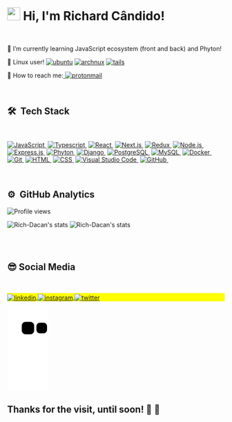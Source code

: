  <h1 align="left"><img src="https://raw.githubusercontent.com/kaueMarques/kaueMarques/master/hi.gif" height="30px" width="30px">   Hi, I'm Richard Cândido! </h1>
  <br>
 
 🚀 I’m currently learning JavaScript ecosystem (front and back) and Phyton! 
 
 🐧 Linux user!   <a href="https://ubuntu.com/"><img src="https://img.shields.io/badge/Ubuntu-100000?style=flat&logo=ubuntu&logoColor=white" alt="ubuntu"/></a>
                  <a href="https://archlinux.org/"><img src="https://img.shields.io/badge/Arch_Linux-100000?style=flat&logo=arch-linux&logoColor=white" alt="archnux"/></a>
                  <a href="https://tails.boum.org/index.pt.html"><img src="https://img.shields.io/badge/Tails%20-100000?&style=flat&logo=tails&logoColor=white" alt="tails"/></a>
                  
 📧 How to reach me:<a align="center" href="mailto:rich_dacan@proton.me" target="_blank"> <img src="https://img.shields.io/badge/ProtonMail-100000?style=flat&logo=protonmail&logoColor=white" alt="protonmail"/></a>
 
 
 <br>
 
 ## 🛠 &nbsp;Tech Stack
 
 <br>
<!--  DEFAULT PRIMARY COLORS -->
<!--  <a href="https://www.javascript.com/">![JavaScript](https://img.shields.io/badge/JavaScript-100000?style=float&logo=javascript&logoColor=F7DF1E)&nbsp;</a> -->
 
<a href="https://www.javascript.com/">![JavaScript](https://img.shields.io/badge/JavaScript-100000?style=float&logo=javascript&logoColor=F7DF1E)&nbsp;</a>
<a href="https://www.typescriptlang.org/">![Typescript](https://img.shields.io/badge/TypeScript-100000?style=flat&logo=typescript&logoColor=007ACC)&nbsp;</a>
<a href="https://pt-br.reactjs.org/">![React](https://img.shields.io/badge/-React-100000?style=flat&logo=react&logoColor=007ACC)&nbsp;</a>
<a href="https://nextjs.org/">![Next.js](https://img.shields.io/badge/-Next.js-100000?style=flat&logo=next.js&logoColor=white)&nbsp;</a>
<a href="https://redux.js.org/" target="_blank">![Redux](https://img.shields.io/badge/Redux-100000?style=flat&logo=redux&logoColor=593D88)&nbsp;</a>
<a href="https://nodejs.org/en/">![Node.js](https://img.shields.io/badge/-Node.js-100000?style=flat&logo=node.js&logoColor=43853D)&nbsp;</a>
<a href="https://expressjs.com/pt-br/">![Express.js](https://img.shields.io/badge/Express.js-100000?style=flat&logo=express&logoColor=F7DF1E)&nbsp;</a>
<a href="https://www.python.org/">![Phyton](https://img.shields.io/badge/Python-100000?style=flat&logo=python&logoColor=3776AB)&nbsp;</a>
<a href="https://www.djangoproject.com/">![Django](https://img.shields.io/badge/Django-100000?style=flat&logo=django&logoColor=092E20)&nbsp;</a>
<a href="https://www.postgresql.org/">![PostgreSQL](https://img.shields.io/badge/PostgreSQL-100000?style=flat&logo=postgresql&logoColor=316192)&nbsp;</a>
<a href="https://www.mysql.com/">![MySQL](https://img.shields.io/badge/MySQL-100000?style=flat&logo=mysql&logoColor=01529E)&nbsp;</a>
<a href="https://docs.docker.com/">![Docker](https://img.shields.io/badge/Docker-100000?style=flat&logo=docker&logoColor=2496ED)&nbsp;</a>
<a href="https://git-scm.com/">![Git](https://img.shields.io/badge/-Git-100000?style=flat&logo=git&logoColor=E34F26)&nbsp;</a>
<a href="https://developer.mozilla.org/pt-BR/docs/Web/HTML">![HTML](https://img.shields.io/badge/-HTML-100000?style=flat&logo=HTML5&logoColor=E34F26)&nbsp;</a>
<a href="https://developer.mozilla.org/pt-BR/docs/Web/CSS">![CSS](https://img.shields.io/badge/-CSS-100000?style=flat&logo=CSS3&logoColor=00599C)&nbsp;</a>
<a href="https://code.visualstudio.com/">![Visual Studio Code](https://img.shields.io/badge/-Visual%20Studio%20Code-100000?style=flat&logo=visual-studio-code&logoColor=0081CB)&nbsp;</a>
<a href="https://github.com/Rich-Dacan">![GitHub](https://img.shields.io/badge/-GitHub-100000?style=flat&logo=github&logoColor=white)&nbsp;</a>







<br>


## ⚙️ &nbsp;GitHub Analytics

<p align="left"><img src="https://komarev.com/ghpvc/?username=Rich-Dacan&color=100000" alt="Profile views" /></p>
<p align="left">
<img margin-top="auto" height="170em"  src="https://github-readme-stats.vercel.app/api?username=Rich-Dacan&show_icons=true&theme=vision-friendly-dark" alt="Rich-Dacan's stats"/>
 
 <img margin-top="auto" height="170em"  src="https://github-readme-stats.vercel.app/api/top-langs/?username=Rich-Dacan&theme=vision-friendly-dark" alt="Rich-Dacan's stats"/>
</p>
 
<!--<img height="170em"  src="https://github-readme-stats.vercel.app/api?username=Rich-Dacan&show_icons=true&theme=dracula" alt="Rich-Dacan's stats"/>-->
 
<!--<img margin-top="auto" width="520em" height="170em"  src="https://github-readme-stats.vercel.app/api/top-langs/?username=Rich-Dacan&layout=compact&theme=vision-friendly-dark" alt="Rich-Dacan's most languages"/>-->
 


<br><br>


## 😎   Social Media
 <br>

<p align="left" style="background:yellow">
 
<a href="https://linkedin.com/in/richard-cândido-a0b397112" >
  <img align="center" src="https://img.shields.io/badge/Richard Cândido-100000?style=flat&logo=linkedin&logoColor=white" alt="linkedin"/>
</a>
 
<a href="https://instagram.com/rich_dacan" target="_blank"  rel="external" >
 <img align="center" src="https://img.shields.io/badge/-Rich_Dacan-100000?style=flat&logo=instagram&logoColor=white" alt="instagram"/>
</a>
 
<a href="https://twitter.com/RichardAndrade2" target="_blank"  rel="external" >
  <img align="center" src="https://img.shields.io/badge/-Rich_Dacan-100000?style=flat&logo=twitter&logoColor=white"  alt="twitter"/>  
</a>
 
 <br>
 
![Snake animation](https://github.com/Rich-Dacan/Rich-Dacan/blob/output/github-contribution-grid-snake.svg)
 <br>
 
 
<h2>Thanks for the visit, until soon! 👊 🤘 </h2>



<!-- ahhh, and buy BTC ! 🚀<a href="https://bitcoin.org/en/" target="_blank"><img text-align="center" src="https://img.shields.io/badge/Bitcoin-100000?style=flat&logo=bitcoin&logoColor=white" alt="bitcoin"/></a></h2> -->
 
 
 
 
 
 
 
 


 



<!---
Rich-Dacan/Rich-Dacan is a ✨ special ✨ repository because its `README.md` (this file) appears on your GitHub profile.
You can click the Preview link to take a look at your changes.
--->
